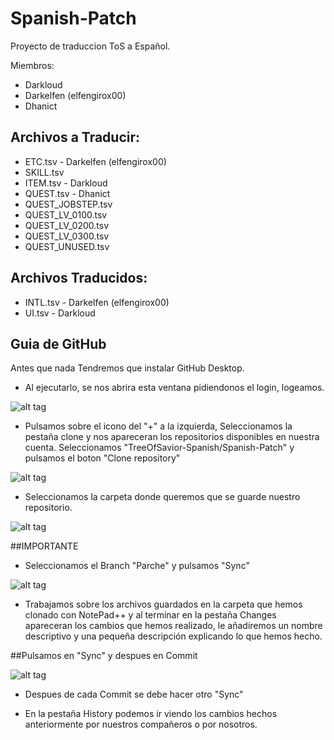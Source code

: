 # Spanish-Patch
Proyecto de traduccion ToS a Español.

Miembros:
- Darkloud
- Darkelfen (elfengirox00)
- Dhanict

## Archivos a Traducir:
- ETC.tsv - Darkelfen (elfengirox00)
- SKILL.tsv
- ITEM.tsv - Darkloud
- QUEST.tsv - Dhanict
- QUEST_JOBSTEP.tsv
- QUEST_LV_0100.tsv
- QUEST_LV_0200.tsv
- QUEST_LV_0300.tsv
- QUEST_UNUSED.tsv

## Archivos Traducidos:

- INTL.tsv - Darkelfen (elfengirox00)
- UI.tsv - Darkloud

## Guia de GitHub

Antes que nada Tendremos que instalar GitHub Desktop.
- Al ejecutarlo, se nos abrira esta ventana pidiendonos el login, logeamos.

![alt tag](https://raw.githubusercontent.com/TreeOfSavior-Spanish/Spanish-Patch/master/Spanish/Guia%20GitHub/PantallaPrincipal.PNG)

- Pulsamos sobre el icono del "+" a la izquierda, Seleccionamos la pestaña clone y nos apareceran los repositorios disponibles
en nuestra cuenta. Seleccionamos "TreeOfSavior-Spanish/Spanish-Patch" y pulsamos el boton "Clone repository"

![alt tag](https://raw.githubusercontent.com/TreeOfSavior-Spanish/Spanish-Patch/master/Spanish/Guia%20GitHub/Clone-1.PNG)

- Seleccionamos la carpeta donde queremos que se guarde nuestro repositorio.

![alt tag](https://raw.githubusercontent.com/TreeOfSavior-Spanish/Spanish-Patch/master/Spanish/Guia%20GitHub/SeleccionCarpeta.PNG)

##IMPORTANTE
- Seleccionamos el Branch "Parche" y pulsamos "Sync"

![alt tag](https://raw.githubusercontent.com/TreeOfSavior-Spanish/Spanish-Patch/master/Spanish/Guia%20GitHub/Branch.PNG)

- Trabajamos sobre los archivos guardados en la carpeta que hemos clonado con NotePad++ y al terminar en la pestaña Changes apareceran
los cambios que hemos realizado, le añadiremos un nombre descriptivo y una pequeña descripción explicando lo que hemos hecho.

##Pulsamos en "Sync" y despues en Commit

![alt tag](https://raw.githubusercontent.com/TreeOfSavior-Spanish/Spanish-Patch/master/Spanish/Guia%20GitHub/Commit.PNG)

- Despues de cada Commit se debe hacer otro "Sync"

- En la pestaña History podemos ir viendo los cambios hechos anteriormente por nuestros compañeros o por nosotros.


